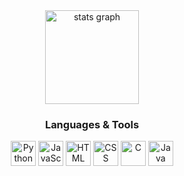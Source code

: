 <div align="center">
  <img src="https://github-readme-stats.vercel.app/api?username=therappha&show_icons=true&include_all_commits=true&count_private=true&theme=tokyonight&hide_border=true" height="150" alt="stats graph" />
  
  <h3>Languages & Tools</h3>
  <p>
    <img src="https://cdn.jsdelivr.net/gh/devicons/devicon/icons/python/python-original.svg" height="40" alt="Python" />
    <img src="https://cdn.jsdelivr.net/gh/devicons/devicon/icons/javascript/javascript-original.svg" height="40" alt="JavaScript" />
    <img src="https://cdn.jsdelivr.net/gh/devicons/devicon/icons/html5/html5-original.svg" height="40" alt="HTML" />
    <img src="https://cdn.jsdelivr.net/gh/devicons/devicon/icons/css3/css3-original.svg" height="40" alt="CSS" />
    <img src="https://cdn.jsdelivr.net/gh/devicons/devicon/icons/c/c-original.svg" height="40" alt="C" />
    <img src="https://cdn.jsdelivr.net/gh/devicons/devicon/icons/java/java-original.svg" height="40" alt="Java" />
  </p>
</div>
